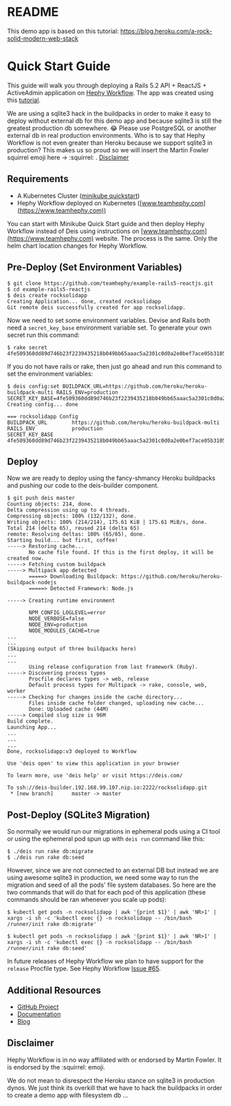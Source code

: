 # README

This demo app is based on this tutorial:
https://blog.heroku.com/a-rock-solid-modern-web-stack

# Quick Start Guide

This guide will walk you through deploying a Rails 5.2 API + ReactJS + ActiveAdmin application on [Hephy Workflow][]. The app was created using this [tutorial](https://blog.heroku.com/a-rock-solid-modern-web-stack). 

We are using a sqlite3 hack in the buildpacks in order to make it easy to deploy without external db for this demo app and because sqlite3 is still the greatest production db somewhere. :joy: Please use PostgreSQL or another external db in real production environments. Who is to say that Hephy Workflow is not even greater than Heroku because we support sqlite3 in production? This makes us so proud so we will insert the Martin Fowler squirrel emoji here -> :squirrel: . [Disclaimer][]

## Requirements

* A Kubernetes Cluster ([minikube quickstart](https://www.teamhephy.com))
* Hephy Workflow deployed on Kubernetes ([www.teamhephy.com](https://www.teamhephy.com))

You can start with Minikube Quick Start guide and then deploy Hephy Workflow instead of Deis using instructions on [www.teamhephy.com](https://www.teamhephy.com) website. The process is the same. Only the helm chart location changes for Hephy Workflow.

## Pre-Deploy (Set Environment Variables)

```console
$ git clone https://github.com/teamhephy/example-rails5-reactjs.git
$ cd example-rails5-reactjs
$ deis create rocksolidapp
Creating Application... done, created rocksolidapp
Git remote deis successfully created for app rocksolidapp.
```

Now we need to set some environment variables. Devise and Rails both need a `secret_key_base` environment variable set. To generate your own secret run this command:

```console
$ rake secret
4fe509360dd89d746b23f2239435218b049bb65aaac5a2301c0d0a2e0bef7ace05b3105fb8f7fe9aa5fc12bc3a4bf7a0f516a8ac8ee279913970be5b6db6a628
```

If you do not have rails or rake, then just go ahead and run this command to set the environment variables:

```console
$ deis config:set BUILDPACK_URL=https://github.com/heroku/heroku-buildpack-multi RAILS_ENV=production SECRET_KEY_BASE=4fe509360dd89d746b23f2239435218b049bb65aaac5a2301c0d0a2e0bef7ace05b3105fb8f7fe9aa5fc12bc3a4bf7a0f516a8ac8ee279913970be5b6db6a628 
Creating config... done

=== rocksolidapp Config
BUILDPACK_URL        https://github.com/heroku/heroku-buildpack-multi
RAILS_ENV            production
SECRET_KEY_BASE      4fe509360dd89d746b23f2239435218b049bb65aaac5a2301c0d0a2e0bef7ace05b3105fb8f7fe9aa5fc12bc3a4bf7a0f516a8ac8ee279913970be5b6db6a628

```

## Deploy

Now we are ready to deploy using the fancy-shmancy Heroku buildpacks and pushing our code to the deis-builder component.

```console
$ git push deis master
Counting objects: 214, done.
Delta compression using up to 4 threads.
Compressing objects: 100% (132/132), done.
Writing objects: 100% (214/214), 175.61 KiB | 175.61 MiB/s, done.
Total 214 (delta 65), reused 214 (delta 65)
remote: Resolving deltas: 100% (65/65), done.
Starting build... but first, coffee!
-----> Restoring cache...
       No cache file found. If this is the first deploy, it will be created now.
-----> Fetching custom buildpack
-----> Multipack app detected
       =====> Downloading Buildpack: https://github.com/heroku/heroku-buildpack-nodejs
       =====> Detected Framework: Node.js
       
-----> Creating runtime environment
       
       NPM_CONFIG_LOGLEVEL=error
       NODE_VERBOSE=false
       NODE_ENV=production
       NODE_MODULES_CACHE=true
...
...
(Skipping output of three buildpacks here)
...
...
       Using release configuration from last framework (Ruby).
-----> Discovering process types
       Procfile declares types -> web, release
       Default process types for Multipack -> rake, console, web, worker
-----> Checking for changes inside the cache directory...
       Files inside cache folder changed, uploading new cache...
       Done: Uploaded cache (44M)
-----> Compiled slug size is 96M
Build complete.
Launching App...
...
...
...
Done, rocksolidapp:v3 deployed to Workflow

Use 'deis open' to view this application in your browser

To learn more, use 'deis help' or visit https://deis.com/

To ssh://deis-builder.192.168.99.107.nip.io:2222/rocksolidapp.git
 * [new branch]      master -> master

```

## Post-Deploy (SQLite3 Migration)

So normally we would run our migrations in ephemeral pods using a CI tool or using the ephemeral pod spun up with `deis run` command like this:

```console
$ ./deis run rake db:migrate
$ ./deis run rake db:seed
```

However, since we are not connected to an external DB but instead we are using awesome sqlite3 in production, we need some way to run the migration and seed of all the pods' file system databases. So here are the two commands that will do that for each pod of this application (these commands should be ran whenever you scale up pods):

```console
$ kubectl get pods -n rocksolidapp | awk '{print $1}' | awk 'NR>1' | xargs -i sh -c 'kubectl exec {} -n rocksolidapp -- /bin/bash /runner/init rake db:migrate'

$ kubectl get pods -n rocksolidapp | awk '{print $1}' | awk 'NR>1' | xargs -i sh -c 'kubectl exec {} -n rocksolidapp -- /bin/bash /runner/init rake db:seed'
```

In future releases of Hephy Workflow we plan to have support for the `release` Procfile type. See Hephy Workflow [Issue #65](https://github.com/teamhephy/workflow/issues/65).

## Additional Resources

* [GitHub Project](https://github.com/teamhephy/workflow)
* [Documentation](https://deis.com/docs/workflow/)
* [Blog](https://deis.com/blog/)

[Hephy Workflow]: https://github.com/teamhephy/workflow#readme
[Disclaimer]: https://github.com/teamhephy/example-rails5-reactjs/blob/master/README.md#disclaimer

## Disclaimer

Hephy Workflow is in no way affiliated with or endorsed by Martin Fowler. It is endorsed by the :squirrel: emoji.

We do not mean to disrespect the Heroku stance on sqlite3 in production dynos. We just think its overkill that we have to hack the buildpacks in order to create a demo app with filesystem db ...
